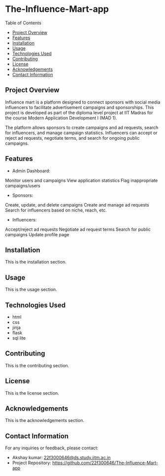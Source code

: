 # The-Influence-Mart-app 

Table of Contents

- [Project Overview](#project-overview)
- [Features](#features)
- [Installation](#installation)
- [Usage](#usage)
- [Technologies Used](#technologies-used)
- [Contributing](#contributing)
- [License](#license)
- [Acknowledgements](#acknowledgements)
- [Contact Information](#contact-information)

## Project Overview

Influence mart is a platform designed to connect sponsors with social media influencers to facilitate advertisement campaigns and sponsorships. This project is developed as part of the diploma level project at IIT Madras for the course Modern Application Development I (MAD 1).

The platform allows sponsors to create campaigns and ad requests, search for influencers, and manage campaign statistics. Influencers can accept or reject ad requests, negotiate terms, and search for ongoing public campaigns.

## Features 

- Admin Dashboard:

Monitor users and campaigns
View application statistics
Flag inappropriate campaigns/users
- Sponsors:

Create, update, and delete campaigns
Create and manage ad requests
Search for influencers based on niche, reach, etc.
- Influencers:

Accept/reject ad requests
Negotiate ad request terms
Search for public campaigns
Update profile page

## Installation
This is the installation section.

## Usage
This is the usage section.

## Technologies Used
- html
- css
- jinja
- flask
- sql lite


## Contributing
This is the contributing section.

## License
This is the license section.

## Acknowledgements
This is the acknowledgements section.

## Contact Information
For any inquiries or feedback, please contact:

- Akshay kumar: 22f3000646@ds.study.iitm.ac.in
- Project Repository: https://github.com/22f300646/The-Influence-Mart-app
